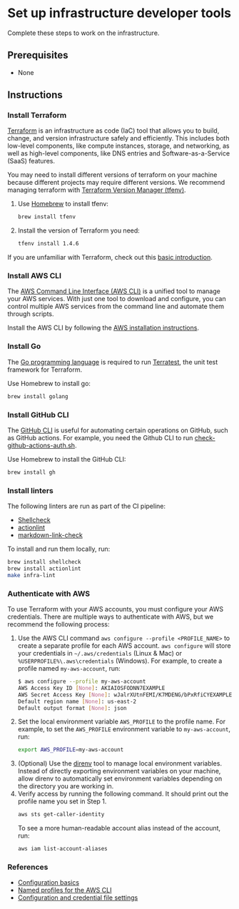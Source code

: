 # Set up infrastructure developer tools

Complete these steps to work on the infrastructure.

## Prerequisites

* None

## Instructions

### Install Terraform

[Terraform](https://www.terraform.io/) is an infrastructure as code (IaC) tool that allows you to build, change, and version infrastructure safely and efficiently. This includes both low-level components, like compute instances, storage, and networking, as well as high-level components, like DNS entries and Software-as-a-Service (SaaS) features.

You may need to install different versions of terraform on your machine because different projects may require different versions. We recommend managing terraform with [Terraform Version Manager (tfenv)](https://github.com/tfutils/tfenv).

1. Use [Homebrew](https://brew.sh/) to install tfenv:
    ```bash
    brew install tfenv
    ```
2. Install the version of Terraform you need:
    ```bash
    tfenv install 1.4.6
    ```

If you are unfamiliar with Terraform, check out this [basic introduction](./intro-to-terraform.md).

### Install AWS CLI

The [AWS Command Line Interface (AWS CLI)](https://aws.amazon.com/cli/) is a unified tool to manage your AWS services. With just one tool to download and configure, you can control multiple AWS services from the command line and automate them through scripts.

Install the AWS CLI by following the [AWS installation instructions](https://docs.aws.amazon.com/cli/latest/userguide/getting-started-install.html).

### Install Go

The [Go programming language](https://go.dev/dl/) is required to run [Terratest](https://terratest.gruntwork.io/), the unit test framework for Terraform.

Use Homebrew to install go:

```bash
brew install golang
```

### Install GitHub CLI

The [GitHub CLI](https://cli.github.com/) is useful for automating certain operations on GitHub, such as GitHub actions. For example, you need the Github CLI to run [check-github-actions-auth.sh](/bin/check-github-actions-auth.sh).

Use Homebrew to install the GitHub CLI:

```bash
brew install gh
```

### Install linters

The following linters are run as part of the CI pipeline:

* [Shellcheck](https://github.com/koalaman/shellcheck)
* [actionlint](https://github.com/rhysd/actionlint)
* [markdown-link-check](https://github.com/tcort/markdown-link-check)

To install and run them locally, run:

```bash
brew install shellcheck
brew install actionlint
make infra-lint
```

### Authenticate with AWS

To use Terraform with your AWS accounts, you must configure your AWS credentials. There are multiple ways to authenticate with AWS, but we recommend the following process:

1. Use the AWS CLI command `aws configure --profile <PROFILE_NAME>` to create a separate profile for each AWS account. `aws configure` will store your credentials in `~/.aws/credentials` (Linux & Mac) or `%USERPROFILE%\.aws\credentials` (Windows). For example, to create a profile named `my-aws-account`, run:
    ```bash
    $ aws configure --profile my-aws-account
    AWS Access Key ID [None]: AKIAIOSFODNN7EXAMPLE
    AWS Secret Access Key [None]: wJalrXUtnFEMI/K7MDENG/bPxRfiCYEXAMPLEKEY
    Default region name [None]: us-east-2
    Default output format [None]: json
    ```
2. Set the local environment variable `AWS_PROFILE` to the profile name. For example, to set the `AWS_PROFILE` environment variable to `my-aws-account`, run:
   ```bash
   export AWS_PROFILE=my-aws-account
   ```
3. (Optional) Use the [direnv](https://direnv.net/) tool to manage local environment variables. Instead of directly exporting environment variables on your machine, allow direnv to automatically set environment variables depending on the directory you are working in.
4. Verify access by running the following command. It should print out the profile name you set in Step 1.
    ```bash
    aws sts get-caller-identity
    ```
    To see a more human-readable account alias instead of the account, run:
    ```bash
    aws iam list-account-aliases
    ```


### References

- [Configuration basics][1]
- [Named profiles for the AWS CLI][2]
- [Configuration and credential file settings][3]

[1]: https://docs.aws.amazon.com/cli/latest/userguide/cli-configure-quickstart.html
[2]: https://docs.aws.amazon.com/cli/latest/userguide/cli-configure-profiles.html
[3]: https://docs.aws.amazon.com/cli/latest/userguide/cli-configure-files.html
